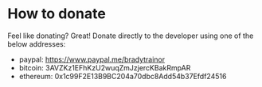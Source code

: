 # How to donate

Feel like donating? Great! Donate directly to the developer using one of the below addresses:

- paypal: https://www.paypal.me/bradytrainor
- bitcoin: 3AVZKz1EFhKzU2wuqZmJzjercKBakRmpAR
- ethereum: 0x1c99F2E13B9BC204a70dbc8Add54b37Efdf24516
